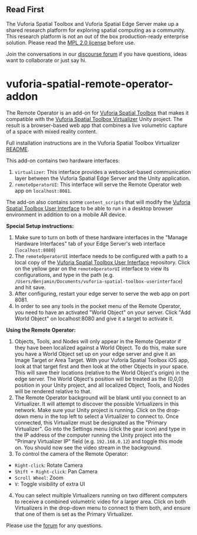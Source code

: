 ## Read First
The Vuforia Spatial Toolbox and Vuforia Spatial Edge Server make up a shared research platform for exploring spatial computing as a community. This research platform is not an out of the box production-ready enterprise solution. Please read the [MPL 2.0 license](LICENSE) before use.

Join the conversations in our [discourse forum](https://forum.spatialtoolbox.vuforia.com) if you have questions, ideas want to collaborate or just say hi.


# vuforia-spatial-remote-operator-addon

The Remote Operator is an add-on for [Vuforia Spatial Toolbox](https://github.com/ptcrealitylab/vuforia-spatial-toolbox-ios) that makes it compatible with the [Vuforia Spatial Toolbox Virtualizer](https://github.com/ptcrealitylab/vuforia-spatial-toolbox-virtualizer) Unity project. The result is a browser-based web app that combines a live volumetric capture of a space with mixed reality content.

Full installation instructions are in the Vuforia Spatial Toolbox Virtualizer [README](https://github.com/ptcrealitylab/Vuforia-Spatial-Toolbox-Virtualizer#vuforia-spatial-toolbox-virtualizer).

This add-on contains two hardware interfaces:
1. `virtualizer`: This interface provides a websocket-based communication layer between the Vuforia Spatial Edge Server and the Unity application.
2. `remoteOperatorUI`: This interface will serve the Remote Operator web app on `localhost:8081`.

The add-on also contains some `content_scripts` that will modify the [Vuforia Spatial Toolbox User Interface](https://github.com/ptcrealitylab/vuforia-spatial-toolbox-userinterface) to be able to run in a desktop browser environment in addition to on a mobile AR device.

**Special Setup instructions:**
1. Make sure to turn on both of these hardware interfaces in the "Manage Hardware Interfaces" tab of your Edge Server's web interface (`localhost:8080`)
2. The `remoteOperatorUI` interface needs to be configured with a path to a local copy of the [Vuforia Spatial Toolbox User Interface](https://github.com/ptcrealitylab/vuforia-spatial-toolbox-userinterface) repository. Click on the yellow gear on the `remoteOperatorUI` interface to view its configurations, and type in the path (e.g. `/Users/Benjamin/Documents/vuforia-spatial-toolbox-userinterface`) and hit save.
3. After configuring, restart your edge server to serve the web app on port 8081.
4. In order to see any tools in the pocket menu of the Remote Operator, you need to have an activated "World Object" on your server. Click "Add World Object" on localhost:8080 and give it a target to activate it.

**Using the Remote Operator:**
1. Objects, Tools, and Nodes will only appear in the Remote Operator if they have been localized against a World Object. To do this, make sure you have a World Object set up on your edge server and give it an Image Target or Area Target. With your Vuforia Spatial Toolbox iOS app, look at that target first and then look at the other Objects in your space. This will save their locations (relative to the World Object's origin) in the edge server. The World Object's position will be treated as the (0,0,0) position in your Unity project, and all localized Object, Tools, and Nodes will be rendered relative to that.
2. The Remote Operator background will be blank until you connect to an Virtualizer. It will attempt to discover the possible Virtualizers in this network. Make sure your Unity project is running. Click on the drop-down menu in the top left to select a Virtualizer to connect to. Once connected, this Virtualizer must be designated as the "Primary Virtualizer". Go into the Settings menu (click the gear icon) and type in the IP address of the computer running the Unity project into the "Primary Virtualizer IP" field (e.g. `192.168.0.12`) and toggle this mode on. You should now see the video stream in the background.
3. To control the camera of the Remote Operator:
  - `Right-click`: Rotate Camera
  - `Shift + Right-click`: Pan Camera
  - `Scroll Wheel`: Zoom
  - `V`: Toggle visibility of extra UI
4. You can select multiple Virtualizers running on two different computers to receive a combined volumetric video for a larger area. Click on both Virtualizers in the drop-down menu to connect to them both, and ensure that one of them is set as the Primary Virtualizer.

Please use the [forum](https://forum.spatialtoolbox.vuforia.com) for any questions.
